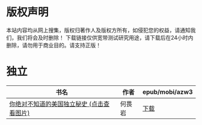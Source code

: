 # 版权声明

本站内容均从网上搜集，版权归著作人及版权方所有，如侵犯您的权益，请通知我们，我们将会及时删除！ 下载链接仅供宽带测试研究用途，请下载后在24小时内删除，请勿用于商业目的。请支持正版！

# 独立

| 书名 | 作者 | epub/mobi/azw3 |
| --- | --- | --- |
| [你绝对不知道的美国独立秘史 (点击查看图片)](https://www.dushupai.com/attachment/2024/06/02/325462f84e9194b1.jpg) | 何畏岩 | [下载](https://url89.ctfile.com/f/31084289-1357010698-8fdefe?p=8866) |
